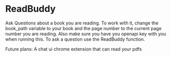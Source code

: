 # ReadBuddy
Ask Questions about a book you are reading. To work with it, change the book_path variable to your book and the page number to the current page number you are reading.
Also make sure you have you openapi key with you when running this. To ask a question use the ReadBuddy function.

Future plans: A chat ui chrome extension that can read your pdfs
